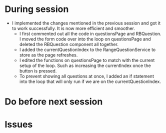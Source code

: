 # During session
- I implemented the changes mentioned in the previous session and got it to work successfully. It is now more efficient and smoother.
    * I first commented out all the code in questionsPage and RBQuestion. I moved the form code over into the loop on questionsPage and deleted the RBQuestion component all together. 
    * I added the currentQuestionIndex to the RangeQuestionService to store as the page refreshes.
    * I edited the functions on questionsPage to match with the current setup of the loop. Such as increasing the currentIndex once the button is pressed.
    * To prevent showing all questions at once, I added an if statement into the loop that will only run if we are on the currentQuestionIndex.

# Do before next session

# Issues
